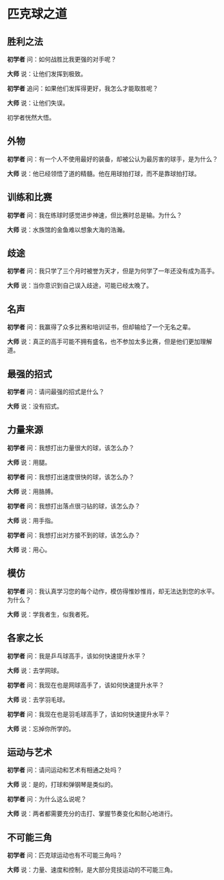 # 匹克球之道

## 胜利之法

**初学者** 问：如何战胜比我更强的对手呢？

**大师** 说：让他们发挥到极致。

**初学者** 追问：如果他们发挥得更好，我怎么才能取胜呢？

**大师** 说：让他们失误。

初学者恍然大悟。

## 外物

**初学者** 问：有一个人不使用最好的装备，却被公认为最厉害的球手，是为什么？

**大师** 说：他已经领悟了道的精髓。他在用球拍打球，而不是靠球拍打球。

## 训练和比赛

**初学者** 问：我在练球时感觉进步神速，但比赛时总是输。为什么？

**大师** 说：水族馆的金鱼难以想象大海的浩瀚。

## 歧途

**初学者** 问：我只学了三个月时被誉为天才，但是为何学了一年还没有成为高手。

**大师** 说：当你意识到自己误入歧途，可能已经太晚了。

## 名声

**初学者** 问：我赢得了众多比赛和培训证书，但却输给了一个无名之辈。

**大师** 说：真正的高手可能不拥有盛名，也不参加太多比赛，但是他们更加理解道。

## 最强的招式

**初学者** 问：请问最强的招式是什么？

**大师** 说：没有招式。

## 力量来源

**初学者** 问：我想打出力量很大的球，该怎么办？

**大师** 说：用腿。

**初学者** 问：我想打出速度很快的球，该怎么办？

**大师** 说：用胳膊。

**初学者** 问：我想打出落点很刁钻的球，该怎么办？

**大师** 说：用手指。

**初学者** 问：我想打出对方接不到的球，该怎么办？

**大师** 说：用心。

## 模仿

**初学者** 问：我认真学习您的每个动作，模仿得惟妙惟肖，却无法达到您的水平。为什么？

**大师** 说：学我者生，似我者死。

## 各家之长

**初学者** 问：我是乒乓球高手，该如何快速提升水平？

**大师** 说：去学网球。

**初学者** 问：我现在也是网球高手了，该如何快速提升水平？

**大师** 说：去学羽毛球。

**初学者** 问：我现在也是羽毛球高手了，该如何快速提升水平？

**大师** 说：忘掉你所学的。

## 运动与艺术

**初学者** 问：请问运动和艺术有相通之处吗？

**大师** 说：是的，打球和弹钢琴是类似的。

**初学者** 问：为什么这么说呢？

**大师** 说：两者都需要充分的击打、掌握节奏变化和耐心地进行。

## 不可能三角

**初学者** 问：匹克球运动也有不可能三角吗？

**大师** 说：力量、速度和控制，是大部分竞技运动的不可能三角。

